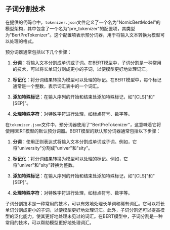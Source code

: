 ## 子词分割技术
在提供的代码仓中，`tokenizer.json`文件定义了一个名为"NomicBertModel"的模型架构，其中包含了一个名为"pre_tokenizer"的配置项，其类型为"BertPreTokenizer"。这个配置项表示预分词器，用于将输入文本转换为模型可以处理的格式。

预分词器通常包括以下几个步骤：

1. **分词**：将输入文本分割成单词或子词。在BERT模型中，子词分割是一种常用的技术，可以将长单词分割成更小的子词，以便模型更好地处理词汇。

2. **标记化**：将分词结果转换为模型可以处理的标记。在BERT模型中，每个标记通常是一个整数，表示词汇表中的一个词汇。

3. **添加特殊标记**：在输入序列的开始和结束处添加特殊标记，如"[CLS]"和"[SEP]"。

4. **处理特殊字符**：对特殊字符进行处理，如标点符号、数字等。

在`tokenizer.json`文件中，预分词器使用了"BertPreTokenizer"，这意味着它将使用BERT模型的默认预分词器。BERT模型的默认预分词器通常包括以下步骤：

1. **分词**：使用正则表达式将输入文本分割成单词或子词。例如，它将"university"分割成"univer"和"sity"。

2. **标记化**：将分词结果转换为模型可以处理的标记。例如，它将"univer"和"sity"转换为整数。

3. **添加特殊标记**：在输入序列的开始和结束处添加特殊标记，如"[CLS]"和"[SEP]"。

4. **处理特殊字符**：对特殊字符进行处理，如标点符号、数字等。

子词分割技术是一种常用的技术，可以有效地处理长单词和稀有词汇。它可以将长单词分割成更小的子词，以便模型更好地处理词汇。此外，子词分割还可以提高模型的泛化能力，使其更好地处理未见过的词汇。在BERT模型中，子词分割是一种常用的技术，可以帮助模型更好地处理词汇。
